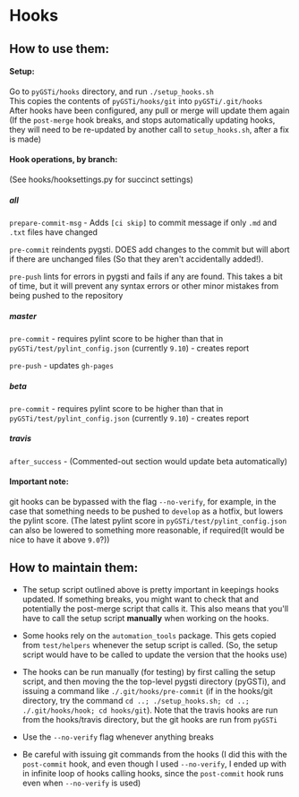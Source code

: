 # Hooks 
## How to use them:

#### Setup:  

Go to `pyGSTi/hooks` directory, and run `./setup_hooks.sh`  
This copies the contents of `pyGSTi/hooks/git` into `pyGSTi/.git/hooks`  
After hooks have been configured, any pull or merge will update them again  
(If the `post-merge` hook breaks, and stops automatically updating hooks, they will need to be re-updated by another call to `setup_hooks.sh`, after a fix is made)

#### Hook operations, by branch:
(See hooks/hooksettings.py for succinct settings)

##### all

`prepare-commit-msg` - Adds `[ci skip]` to commit message if only `.md` and `.txt` files have changed

`pre-commit` reindents pygsti. DOES add changes to the commit but will abort if there are unchanged files (So that they aren't accidentally added!).

`pre-push` lints for errors in pygsti and fails if any are found. This takes a bit of time, but it will prevent any syntax errors or other minor mistakes from being pushed to the repository

##### master

`pre-commit`   -  requires pylint score to be higher than that in `pyGSTi/test/pylint_config.json` (currently `9.10`) - creates report

`pre-push`     -  updates `gh-pages`

##### beta

`pre-commit`   -  requires pylint score to be higher than that in `pyGSTi/test/pylint_config.json` (currently `9.10`) - creates report

##### travis

`after_success` - (Commented-out section would update beta automatically)

#### Important note:

git hooks can be bypassed with the flag `--no-verify`, for example, in the case that something needs to be pushed to `develop` as a hotfix, but lowers the pylint score. (The latest pylint score in `pyGSTi/test/pylint_config.json` can also be lowered to something more reasonable, if required(It would be nice to have it above `9.0`?))

## How to maintain them:

- The setup script outlined above is pretty important in keepings hooks updated. If something breaks, you might want to check that and potentially the post-merge script that calls it. This also means that you'll have to call the setup script **manually** when working on the hooks.

- Some hooks rely on the `automation_tools` package. This gets copied from `test/helpers` whenever the setup script is called. (So, the setup script would have to be called to update the version that the hooks use)

- The hooks can be run manually (for testing) by first calling the setup script, and then moving the the top-level pygsti directory (pyGSTi), and issuing a command like `./.git/hooks/pre-commit` (if in the hooks/git directory, try the command `cd ..; ./setup_hooks.sh; cd ..; ./.git/hooks/hook; cd hooks/git`). Note that the travis hooks are run from the hooks/travis directory, but the git hooks are run from `pyGSTi`

- Use the `--no-verify` flag whenever anything breaks

- Be careful with issuing git commands from the hooks (I did this with the `post-commit` hook, and even though I used `--no-verify`, I ended up with in infinite loop of hooks calling hooks, since the `post-commit` hook runs even when `--no-verify` is used)


